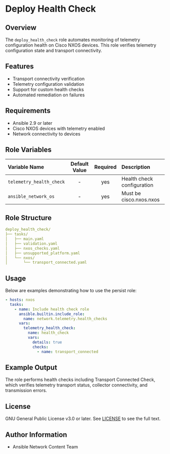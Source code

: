 # Deploy Health Check

## Overview
The `deploy_health_check` role automates monitoring of telemetry configuration health on Cisco NXOS devices. This role verifies telemetry configuration state and transport connectivity.

## Features
- Transport connectivity verification
- Telemetry configuration validation
- Support for custom health checks
- Automated remediation on failures

## Requirements
- Ansible 2.9 or later
- Cisco NXOS devices with telemetry enabled
- Network connectivity to devices

## Role Variables

| Variable Name | Default Value | Required | Description |
|:-------------|:-------------:|:--------:|:------------|
| `telemetry_health_check` | - | yes | Health check configuration |
| `ansible_network_os` | - | yes | Must be cisco.nxos.nxos |

## Role Structure
```yaml
deploy_health_check/
├── tasks/
│   ├── main.yaml           
│   ├── validation.yaml     
│   ├── nxos_checks.yaml    
│   ├── unsupported_platform.yaml
│   └── nxos/
│       └── transport_connected.yaml
```
## Usage
Below are examples demonstrating how to use the persist role:
``` yaml
- hosts: nxos
  tasks:
    - name: Include health check role
      ansible.builtin.include_role:
        name: network.telemetry.health_checks
      vars:
        telemetry_health_check:
          name: health_check
          vars:
            details: true
            checks:
              - name: transport_connected
```
## Example Output
The role performs health checks including Transport Connected Check, which verifies telemetry transport status, collector connectivity, and transmission errors.

## License
GNU General Public License v3.0 or later.
See [LICENSE](https://www.gnu.org/licenses/gpl-3.0.txt) to see the full text.

## Author Information
- Ansible Network Content Team

